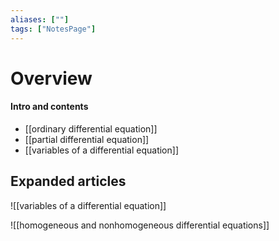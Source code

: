 ```yaml
---
aliases: [""]
tags: ["NotesPage"]
---
```


# Overview

#### Intro and contents
- [[ordinary differential equation]]
- [[partial differential equation]]
- [[variables of a differential equation]]

## Expanded articles
![[variables of a differential equation]]

![[homogeneous and nonhomogeneous differential equations]]
